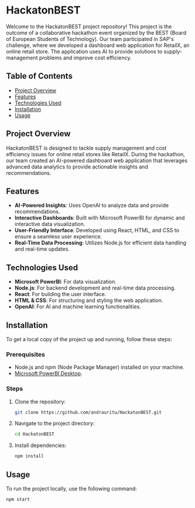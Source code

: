 # HackatonBEST

Welcome to the HackatonBEST project repository! This project is the outcome of a collaborative hackathon event organized by the BEST (Board of European Students of Technology). Our team participated in SAP's challenge, where we developed a dashboard web application for RetailX, an online retail store. The application uses AI to provide solutions to supply-management problems and improve cost efficiency.

## Table of Contents
- [Project Overview](#project-overview)
- [Features](#features)
- [Technologies Used](#technologies-used)
- [Installation](#installation)
- [Usage](#usage)

## Project Overview

HackatonBEST is designed to tackle supply management and cost efficiency issues for online retail stores like RetailX. During the hackathon, our team created an AI-powered dashboard web application that leverages advanced data analytics to provide actionable insights and recommendations.

## Features

- **AI-Powered Insights**: Uses OpenAI to analyze data and provide recommendations.
- **Interactive Dashboards**: Built with Microsoft PowerBI for dynamic and interactive data visualization.
- **User-Friendly Interface**: Developed using React, HTML, and CSS to ensure a seamless user experience.
- **Real-Time Data Processing**: Utilizes Node.js for efficient data handling and real-time updates.

## Technologies Used

- **Microsoft PowerBI**: For data visualization.
- **Node.js**: For backend development and real-time data processing.
- **React**: For building the user interface.
- **HTML & CSS**: For structuring and styling the web application.
- **OpenAI**: For AI and machine learning functionalities.

## Installation

To get a local copy of the project up and running, follow these steps:

### Prerequisites

- Node.js and npm (Node Package Manager) installed on your machine.
- [Microsoft PowerBI Desktop](https://powerbi.microsoft.com/desktop/).

### Steps

1. Clone the repository:
   ```sh
   git clone https://github.com/andrauritu/HackatonBEST.git
    ```
2. Navigate to the project directory:
    ```sh
    cd HackatonBEST
   ```
3. Install dependencies:

    ```sh
    npm install
    ```
## Usage
To run the project locally, use the following command:
   
    npm start

 


